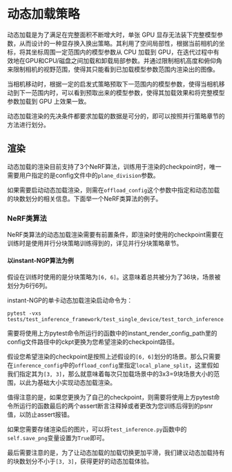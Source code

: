# 动态加载策略
动态加载是为了满足在完整面积不断增大时，单张 GPU 显存无法装下完整模型参数，从而设计的一种显存换入换出策略。其利用了空间局部性，根据当前相机的坐标，将其坐标周围一定范围内的模型参数从 CPU 加载到 GPU，在迭代过程中有效地在GPU和CPU/磁盘之间加载和卸载局部参数。并通过限制相机高度和俯仰角来限制相机的视野范围，使得其只能看到已加载模型参数范围内渲染出的图像。

当相机移动时，根据一定的启发式策略预取下一范围内的模型参数，使得当相机移动到下一范围内时，可以看到预取出来的模型参数，使得其加载效果和将完整模型参数加载到 GPU 上效果一致。

动态加载渲染的先决条件都要求加载的数据是可分的，即可以按照并行策略章节的方法进行划分。

## 渲染
动态加载的渲染目前支持了3个NeRF算法，训练用于渲染的checkpoint时，唯一需要用户指定的是config文件中的`plane_division`参数。

如果需要启动动态加载渲染，则需在`offload_config`这个参数中指定和动态加载的块数划分的相关信息。下面举一个NeRF类算法的例子。

### NeRF类算法
NeRF类算法的动态加载渲染需要有前置条件，即渲染时使用的checkpoint需要在训练时是使用并行分块策略训练得到的，详见并行分块策略章节。

#### 以instant-NGP算法为例
假设在训练时使用的是分块策略为`[6, 6]`。这意味着总共被分为了36块，场景被划分为6行6列。

instant-NGP的单卡动态加载渲染启动命令为：
```shell
pytest -vxs tests/test_inference_framework/test_single_device/test_torch_inference.py::TestTorchInferenceOffload::test_offload_inference_instantNGP_no_parallel
```
需要将使用上方pytest命令所运行的函数中的instant_render_config_path里的config文件路径中的ckpt更换为您希望渲染的checkpoint路径。

假设您希望渲染的checkpoint是按照上述假设的`[6, 6]`划分的场景。那么只需要在`inference_config`中的`offload_config`里指定`local_plane_split`，这里假如我们指定其为`[3, 3]`，那么就意味着每次只加载场景中的3x3=9块场景大小的范围，以此为基础大小实现动态加载渲染。

值得注意的是，如果您更换为了自己的checkpoint，则需要将使用上方pytest命令所运行的函数最后的两个assert断言注释掉或者更改为您训练后得到的psnr值，以防止assert报错。

如果您需要存储渲染后的图片，可以将`test_inference.py`函数中的`self.save_png`变量设置为`True`即可。

最后需要注意的是，为了让动态加载的加载切换更加平滑，我们建议动态加载持有的块数划分不小于`[3, 3]`，获得更好的动态加载体验。
